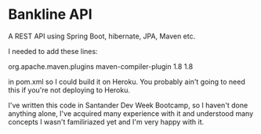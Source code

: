 # Bankline API

A REST API using Spring Boot, hibernate, JPA, Maven etc.

I needed to add these lines:

  <plugin>
      <groupId>org.apache.maven.plugins</groupId>
      <artifactId>maven-compiler-plugin</artifactId>
      <configuration>
          <source>1.8</source>
          <target>1.8</target>
       </configuration>
  </plugin>
  
in pom.xml so I could build it on Heroku. You probably ain't going to need this if you're not deploying to Heroku.

I've written this code in Santander Dev Week Bootcamp, so I haven't done anything alone, I've acquired many experience with it and understood many concepts I wasn't familiriazed yet and I'm very happy with it.
